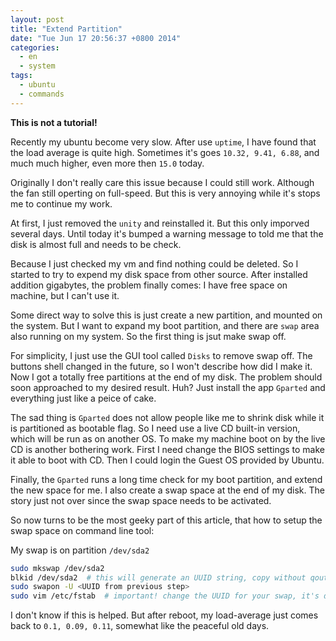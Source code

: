 ```yaml
---
layout: post
title: "Extend Partition"
date: "Tue Jun 17 20:56:37 +0800 2014"
categories:
  - en
  - system
tags:
  - ubuntu
  - commands
---
```


**This is not a tutorial!**

Recently my ubuntu become very slow. After use `uptime`, I have found that
the load average is quite high. Sometimes it's goes `10.32, 9.41, 6.88`, and
much much higher, even more then `15.0` today.

Originally I don't really care this issue because I could still work. Although
the fan still operting on full-speed. But this is very annoying while it's stops
me to continue my work.

At first, I just removed the `unity` and reinstalled it. But this only imporved
several days. Until today it's bumped a warning message to told me that the disk
is almost full and needs to be check.

Because I just checked my vm and find nothing could be deleted. So I started to
try to expend my disk space from other source. After installed addition
gigabytes, the problem finally comes: I have free space on machine, but I can't
use it.

Some direct way to solve this is just create a new partition, and mounted on the
system. But I want to expand my boot partition, and there are `swap` area
also running on my system. So the first thing is jsut make swap off.

For simplicity, I just use the GUI tool called `Disks` to remove swap off. The
buttons shell changed in the future, so I won't describe how did I make it.
Now I got a totally free partitions at the end of my disk. The problem should
soon approached to my desired result. Huh? Just install the app `Gparted` and
everything just like a peice of cake.

The sad thing is `Gparted` does not allow people like me to shrink disk while
it is partitioned as bootable flag. So I need use a live CD built-in version,
which will be run as on another OS. To make my machine boot on by the live CD
is another bothering work. First I need change the BIOS settings to make it
able to boot with CD. Then I could login the Guest OS provided by Ubuntu.

Finally, the `Gparted` runs a long time check for my boot partition, and extend
the new space for me. I also create a swap space at the end of my disk. The
story just not over since the swap space needs to be activated.

So now turns to be the most geeky part of this article, that how to setup the
swap space on command line tool:

My swap is on partition `/dev/sda2`

~~~bash
sudo mkswap /dev/sda2
blkid /dev/sda2  # this will generate an UUID string, copy without qoutes
sudo swapon -U <UUID from previous step>
sudo vim /etc/fstab  # important! change the UUID for your swap, it's different
~~~

I don't know if this is helped. But after reboot, my load-average just comes
back to `0.1, 0.09, 0.11`, somewhat like the peaceful old days.
